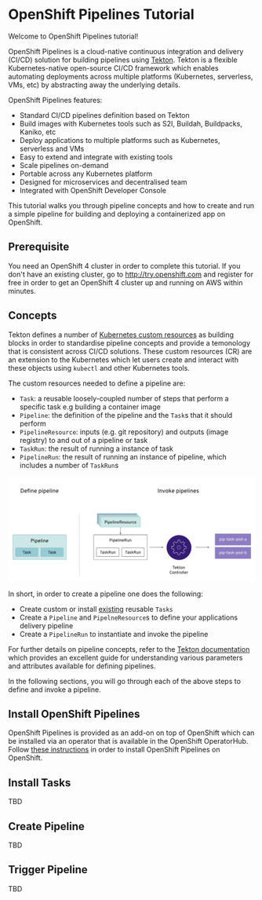 # OpenShift Pipelines Tutorial

Welcome to OpenShift Pipelines tutorial!

OpenShift Pipelines is a cloud-native continuous integration and delivery (CI/CD) solution for building pipelines using [Tekton](https://tekton.dev). Tekton is a flexible Kubernetes-native open-source CI/CD framework which enables automating deployments across multiple platforms (Kubernetes, serverless, VMs, etc) by abstracting away the underlying details. 

OpenShift Pipelines features:
  * Standard CI/CD pipelines definition based on Tekton
  * Build images with Kubernetes tools such as S2I, Buildah, Buildpacks, Kaniko, etc
  * Deploy applications to multiple platforms such as Kubernetes, serverless and VMs
  * Easy to extend and integrate with existing tools
  * Scale pipelines on-demand
  * Portable across any Kubernetes platform
  * Designed for microservices and decentralised team
  * Integrated with OpenShift Developer Console

This tutorial walks you through pipeline concepts and how to create and run a simple pipeline for building and deploying a containerized app on OpenShift.

## Prerequisite

You need an OpenShift 4 cluster in order to complete this tutorial. If you don't have an existing cluster, go to http://try.openshift.com and register for free in order to get an OpenShift 4 cluster up and running on AWS within minutes.


## Concepts

Tekton defines a number of [Kubernetes custom resources](https://kubernetes.io/docs/concepts/extend-kubernetes/api-extension/custom-resources/) as building blocks in order to standardise pipeline concepts and provide a temonology that is consistent across CI/CD solutions. These custom resources (CR) are an extension to the Kubernetes which let users create and interact with these objects using `kubectl` and other Kubernetes tools.

The custom resources needed to define a pipeline are:
* `Task`: a reusable loosely-coupled number of steps that perform a specific task e.g building a container image
* `Pipeline`: the definition of the pipeline and the `Task`s that it should perform
* `PipelineResource`: inputs (e.g. git repository) and outputs (image registry) to and out of a pipeline or task
* `TaskRun`: the result of running a instance of task
* `PipelineRun`: the result of running an instance of pipeline, which includes a number of `TaskRun`s

![Tekton Architecture](images/tekton-architecture.svg)

In short, in order to create a pipeline one does the following:
* Create custom or install [existing](https://github.com/tektoncd/catalog) reusable `Tasks`
* Create a `Pipeline` and `PipelneResource`s to define your applications delivery pipeline
* Create a `PipelineRun` to instantiate and invoke the pipeline

For further details on pipeline concepts, refer to the [Tekton documentation](https://github.com/tektoncd/pipeline/tree/master/docs#learn-more) which provides an excellent guide for understanding various parameters and attributes available for defining pipelines.

In the following sections, you will go through each of the above steps to define and invoke a pipeline.

## Install OpenShift Pipelines

OpenShift Pipelines is provided as an add-on on top of OpenShift which can be installed via an operator that is available in the OpenShift OperatorHub. Follow [these instructions](install-operator.md) in order to install OpenShift Pipelines on OpenShift. 

## Install Tasks
TBD

## Create Pipeline
TBD

## Trigger Pipeline
TBD


